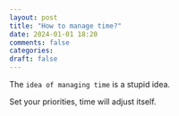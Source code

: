 ```yaml
---
layout: post
title: "How to manage time?"
date: 2024-01-01 18:20
comments: false
categories:
draft: false
---
```


The `idea of managing time` is a stupid idea.  

Set your priorities, time will adjust itself.